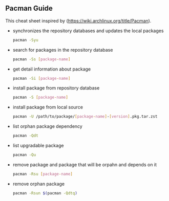 ##  Pacman Guide
This cheat sheet inspired by (https://wiki.archlinux.org/title/Pacman).

* synchronizes the repository databases and updates the local packages

  ```bash
  pacman -Syu
  ```
  
* search for packages in the repository database
  
  ```bash
  pacman -Ss [package-name]
  ```

* get detail information about package 
  
  ```bash
  pacman -Si [package-name]
  ```

* install package from repository database
  
  ```bash
  pacman -S [package-name]
  ```

* install package from local source
  
  ```bash
  pacman -U /path/to/package/[package-name]-[version].pkg.tar.zst
  ```
  
* list orphan package dependency
  
  ```bash
  pacman -Qdt
  ```

* list upgradable package
  
  ```bash
  pacman -Qu
  ```

* remove package and package that will be orpahn and depends on it
  
  ```bash
  pacman -Rsu [package-name]
  ```

* remove orphan package 
  
  ```bash
  pacman -Rsun $(pacman -Qdtq)
  ```
